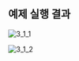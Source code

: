 ## 예제 실행 결과

![3_1_1](https://user-images.githubusercontent.com/46295539/213169267-f0d48ae6-15e7-4c6a-a6c9-3f07e156dd01.png)

![3_1_2](https://user-images.githubusercontent.com/46295539/213169234-2d90186e-a53f-4a48-afd9-b8b6deaeea67.png)
